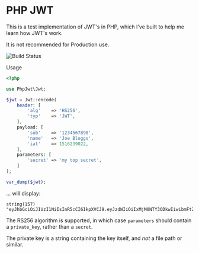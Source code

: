 # PHP JWT

This is a test implementation of JWT's in PHP, which I've built to help me learn how JWT's work.

It is not recommended for Production use.

![Build Status](https://github.com/Geraint/php-jwt/actions/workflows/build-and-test.yml/badge.svg)

Usage

```php
<?php

use PhpJwt\Jwt;

$jwt = Jwt::encode(
    header: [
        'alg'    => 'HS256',
        'typ'    => 'JWT',
    ],
    payload: [
        'sub'    => '1234567890',
        'name'   => 'Joe Bloggs',
        'iat'    => 1516239022,
    ],
    parameters: [
        'secret' => 'my top secret',
    ]
);

var_dump($jwt);
```

... will display:

```
string(157) "eyJhbGciOiJIUzI1NiIsInR5cCI6IkpXVCJ9.eyJzdWIiOiIxMjM0NTY3ODkwIiwibmFtZSI6IkpvZSBCbG9nZ3MiLCJpYXQiOjE1MTYyMzkwMjJ9.cWPf6g4AMgzx5CorjSp8bK1ywXIW5o2dM7bBdUMHhlw"
```

The RS256 algorithm is supported, in which case `parameters` should contain a `private_key`, rather than a `secret`.

The private key is a string containing the key itself, and _not_ a file path or similar.
